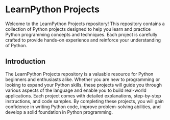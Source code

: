 # LearnPython Projects
Welcome to the LearnPython Projects repository! This repository contains a collection of Python projects designed to help you learn and practice Python programming concepts and techniques. Each project is carefully crafted to provide hands-on experience and reinforce your understanding of Python.
## Introduction
The LearnPython Projects repository is a valuable resource for Python beginners and enthusiasts alike. Whether you are new to programming or looking to expand your Python skills, these projects will guide you through various aspects of the language and enable you to build real-world applications.
Each project comes with detailed explanations, step-by-step instructions, and code samples. By completing these projects, you will gain confidence in writing Python code, improve problem-solving abilities, and develop a solid foundation in Python programming.
